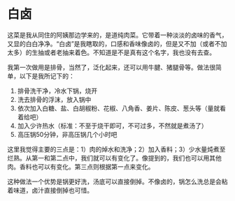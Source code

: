# 白卤
这菜是我从同住的阿姨那边学来的，是道纯肉菜。它带着一种淡淡的卤味的香气，又显的白白净净。“白卤”是我瞎取的，口感和香味像卤的，但是又不加（或者不加太多）的生抽或者老抽来着色。不知道是不是真有这个名字，我也没有去查。

我第一次做用是排骨，当然了，泛化起来，还可以用牛腱、猪腿骨等。做法很简单，以下是我所记下的：

1. 排骨洗干净，冷水下锅，烧开
2. 洗去排骨的浮沫，放入锅中
3. 依次加入白糖、盐、白胡椒粉、花椒、八角香、姜片、陈皮、葱头等（量就看着给吧）
4. 加入少许热水（标准：不至于烧干即可，不可过多，不然就是煮汤了）
5. 高压锅50分钟，非高压锅几个小时吧

这里我觉得主要的三点是：1）肉的焯水和洗净；2）加入香料；3）少水量炖煮至烂熟。从第一和第二点中，我们就可以有变化了。像提到的，我们也可以用其他肉。香料也可以有变化。第三点则根据第一点来变化。

这种做法一个优势是锅更好洗，汤底可以直接倒掉。不像卤的，锅怎么洗总是会粘着味道，卤汁直接倒掉也可惜。